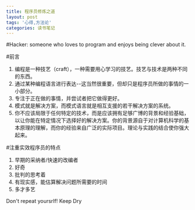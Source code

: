 ```yaml
---
title: 程序员修炼之道
layout: post
tags: '心得,方法论'
categories: 读书笔记
---
```

#Hacker: someone who loves to program and enjoys being clever about it.

#前言
1. 编程是一种技艺（craft），一种需要用心学习的技艺。技艺与技术是两种不同的东西。
2. 通过某种编程语言进行表达--这当然很重要，但却只是程序员所做的事情的一小部分。
3. 专注于正在做的事情，并尝试者把它做得更好。
4. 模式就是解决方案，而模式语言就是相互支援的若干解决方案的系统。
5. 你不应该局限于任何特定的技术，而是应该拥有足够广博的背景和经验基础，以让你能在特定情况下选择好的解决方案。你的背景源自于对计算机科学的基本原理的理解，而你的经验来自广泛的实际项目。理论与实践的结合使你强大起来。

#注重实效程序员的特点
1. 早期的采纳者/快速的改编者
2. 好奇
3. 批判的思考着
4. 有现实感，能估算解决问题所需要的时间
5. 多才多艺




Don't repeat yoursrlf! Keep Dry